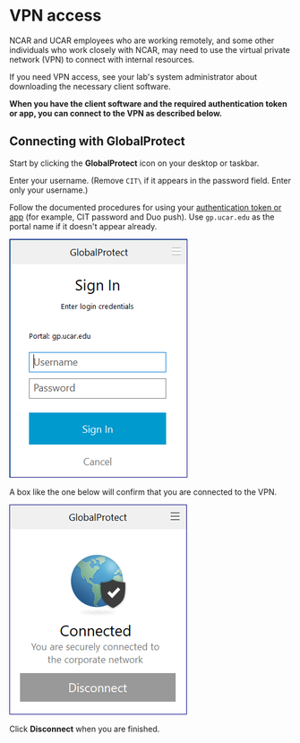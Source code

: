 # VPN access

NCAR and UCAR employees who are working remotely, and some other
individuals who work closely with NCAR, may need to use the virtual
private network (VPN) to connect with internal resources.

If you need VPN access, see your lab's system administrator about
downloading the necessary client software.

**When you have the client software and the required authentication
token or app, you can connect to the VPN as described below.**

## Connecting with GlobalProtect

Start by clicking the **GlobalProtect** icon on your desktop or taskbar.

Enter your username. (Remove `CIT\` if it appears in the password
field. Enter only your username.)

Follow the documented procedures for using your [authentication token or app](./accounts/duo/index.md) (for example, CIT
password and Duo push). Use `gp.ucar.edu` as the portal name if it
doesn't appear already.

![](vpn-access/media/image1.png)

A box like the one below will confirm that you are connected to the VPN.

![](vpn-access/media/image2.png)

Click **Disconnect** when you are finished.

